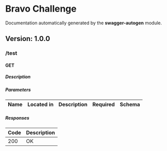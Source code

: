 # Bravo Challenge
Documentation automatically generated by the <b>swagger-autogen</b> module.

## Version: 1.0.0

### /test

#### GET
##### Description

##### Parameters

| Name | Located in | Description | Required | Schema |
| ---- | ---------- | ----------- | -------- | ---- |

##### Responses

| Code | Description |
| ---- | ----------- |
| 200 | OK |
